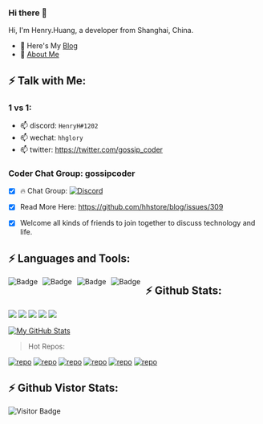### Hi there 👋

<!--
**hhstore/hhstore** is a ✨ _special_ ✨ repository because its `README.md` (this file) appears on your GitHub profile.

Here are some ideas to get you started:

- 🔭 I’m currently working on ...
- 🌱 I’m currently learning ...
- 👯 I’m looking to collaborate on ...
- 🤔 I’m looking for help with ...
- 💬 Ask me about ...
- 📫 How to reach me: ...
- 😄 Pronouns: ...
- ⚡ Fun fact: ...
-->




Hi, I'm Henry.Huang, a developer from Shanghai, China.

- 🌱 Here's My [Blog](https://github.com/hhstore/blog/issues)
- 💬 [About Me](https://about.me/henryhuang)



## ⚡ Talk with Me: 

### 1 vs 1: 


- 📫 discord: `HenryH#1202`
- 📫 wechat: `hhglory`
- 📫 twitter: https://twitter.com/gossip_coder

### Coder Chat Group: gossipcoder

- [x] 🔥  Chat Group: [![Discord](https://img.shields.io/badge/discord-%237289DA.svg?style=for-the-badge&logo=discord&logoColor=white)](https://discord.gg/MnDA9pfWAW)

- [x] Read More Here: https://github.com/hhstore/blog/issues/309
- [x] Welcome all kinds of friends to join together to discuss technology and life.


## ⚡ Languages and Tools:


<img alt="Badge" style="float: left; margin-right: 10px;" src="https://img.shields.io/badge/go-%2300ADD8.svg?&style=for-the-badge&logo=go&logoColor=white"/>  <img alt="Badge" style="float: left; margin-right: 10px;" src="https://img.shields.io/badge/python%20-%2314354C.svg?&style=for-the-badge&logo=python&logoColor=white"/>    <img alt="Badge" style="float: left; margin-right: 10px;"  src="https://img.shields.io/badge/dart-%230175C2.svg?&style=for-the-badge&logo=dart&logoColor=white"/>    <img alt="Badge" style="float: left; margin-right: 10px;"  src ="https://img.shields.io/badge/Flutter-%2302569B.svg?&style=for-the-badge&logo=flutter&logoColor=white"/>    


## ⚡ Github Stats:


![](https://github-profile-summary-cards.vercel.app/api/cards/profile-details?username=hhstore&theme=vue)
![](https://github-profile-summary-cards.vercel.app/api/cards/repos-per-language?username=hhstore&theme=vue)
![](https://github-profile-summary-cards.vercel.app/api/cards/most-commit-language?username=hhstore&theme=vue)
![](https://github-profile-summary-cards.vercel.app/api/cards/stats?username=hhstore&theme=vue)
![](https://github-profile-summary-cards.vercel.app/api/cards/productive-time?username=hhstore&theme=vue)

[![My GitHub Stats](https://github-readme-stats.vercel.app/api/?username=hhstore&count_private=true&theme=onedark&showicons=true)]()

> Hot Repos:

[![repo](https://github-readme-stats.vercel.app/api/pin/?username=better-go&repo=pkg&show_owner=true&theme=vue)](https://github.com/better-go/pkg)
[![repo](https://github-readme-stats.vercel.app/api/pin/?username=better-dart&repo=pkg&show_owner=true&theme=vue)](https://github.com/better-dart/pkg)
[![repo](https://github-readme-stats.vercel.app/api/pin/?username=better-dart&repo=toolbox&show_owner=true&theme=vue)](https://github.com/better-dart/toolbox)
[![repo](https://github-readme-stats.vercel.app/api/pin/?username=hhstore&repo=issuer&show_owner=true&theme=vue)](https://github.com/hhstore/issuer)
[![repo](https://github-readme-stats.vercel.app/api/pin/?username=hhstore&repo=annotated-py-projects&show_owner=true&theme=vue)](
https://github.com/hhstore/annotated-py-projects)
[![repo](https://github-readme-stats.vercel.app/api/pin/?username=better-go&repo=cookiecutter-go&show_owner=true&theme=vue)](https://github.com/better-go/cookiecutter-go)



## ⚡ Github Vistor Stats:

![Visitor Badge](https://visitor-badge.laobi.icu/badge?page_id=hhstore)






